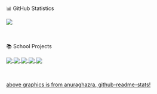 📊 GitHub Statistics

<a href="https://github.com/pinkchocoa">
<img align="center" src="https://github-readme-stats.vercel.app/api?username=pinkchocoa&theme=tokyonight&show_icons=true&count_private=true&custom_title=&#9729;%20pinkchocoa%20&#9729;"/>
</a>


<br><br>
📚 School Projects

<a href="https://github.com/pinkchocoa/TraceTogether-Simulation">
<img align="center" src="https://github-readme-stats.vercel.app/api/pin/?username=pinkchocoa&repo=TraceTogether-Simulation&theme=tokyonight&show_icons=true"/>
</a>
<a href="https://github.com/pinkchocoa/VAI-Home-Automation">
<img align="center" src="https://github-readme-stats.vercel.app/api/pin/?username=pinkchocoa&repo=VAI-Home-Automation&theme=tokyonight&show_icons=true"/>
</a>
<a href="https://github.com/pinkchocoa/SIT-Time-Table-Grabber">
<img align="center" src="https://github-readme-stats.vercel.app/api/pin/?username=pinkchocoa&repo=SIT-Time-Table-Grabber&theme=tokyonight&show_icons=true"/>
</a>
<a href="https://github.com/pinkchocoa/CookieBlade">
<img align="center" src="https://github-readme-stats.vercel.app/api/pin/?username=pinkchocoa&repo=CookieBlade&theme=tokyonight&show_icons=true"/>
</a>
<a href="https://github.com/pinkchocoa/CSC1007">
<img align="center" src="https://github-readme-stats.vercel.app/api/pin/?username=pinkchocoa&repo=CSC1007&theme=tokyonight&show_icons=true"/>
</a>

<br><br>
<a href="https://github.com/anuraghazra/github-readme-stats">above graphics is from anuraghazra, github-readme-stats!</a>

<!--
**pinkchocoa/pinkchocoa** is a ✨ _special_ ✨ repository because its `README.md` (this file) appears on your GitHub profile.
![](https://github-readme-stats.vercel.app/api/top-langs/?username=pinkchocoa&theme=tokyonight&layout=compact&langs_count=10)
Here are some ideas to get you started:

- 🔭 I’m currently working on ...
- 🌱 I’m currently learning ...
- 👯 I’m looking to collaborate on ...
- 🤔 I’m looking for help with ...
- 💬 Ask me about ...
- 📫 How to reach me: ...
- 😄 Pronouns: ...
- ⚡ Fun fact: ...
-->
